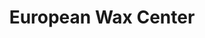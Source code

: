 ---
title: "European Wax Center"
url: /austin/european-wax-center-south-lamar-boulevard/
shop: Kosmetik
---